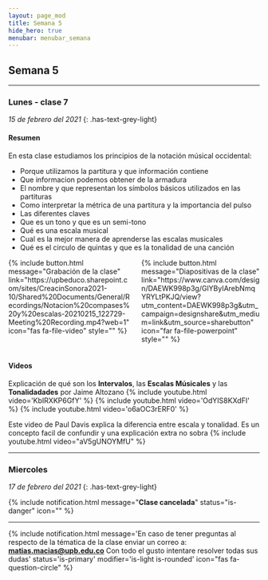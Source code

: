```yaml
---
layout: page_mod
title: Semana 5
hide_hero: true
menubar: menubar_semana
---
```


## Semana 5

---

### Lunes - clase 7

<!-- ignore-prettier-start -->

_15 de febrero del 2021_
{: .has-text-grey-light}

<!-- ignore-prettier-end -->

#### Resumen

En esta clase estudiamos los principios de la notación músical occidental:

- Porque utilizamos la partitura y que información contiene
- Que informacion podemos obtener de la armadura
- El nombre y que representan los símbolos básicos utilizados en las partituras
- Como interpretar la métrica de una partitura y la importancia del pulso
- Las diferentes claves
- Que es un tono y que es un semi-tono
- Qué es una escala musical
- Cual es la mejor manera de aprenderse las escalas musicales
- Qué es el circulo de quintas y que es la tonalidad de una canción

<div class='columns'>
    <div class='column'>
    {% include button.html
message="Grabación de la clase"
link="https://upbeduco.sharepoint.com/sites/CreacinSonora2021-10/Shared%20Documents/General/Recordings/Notacion%20compases%20y%20escalas-20210215_122729-Meeting%20Recording.mp4?web=1"
icon="fas fa-file-video"
style=""
%}
    </div>
    <div class='column'>
    {% include button.html
message="Diapositivas de la clase"
link="https://www.canva.com/design/DAEWK998p3g/GlYByIArebNmqYRYLtPKJQ/view?utm_content=DAEWK998p3g&utm_campaign=designshare&utm_medium=link&utm_source=sharebutton"
icon="far fa-file-powerpoint"
style=""
%}
    </div>
</div>

<br />

#### Videos

Explicación de qué son los **Intervalos**, las **Escalas Músicales** y las **Tonalidadades** por Jaime Altozano
{% include youtube.html video='KbIRXKP6GfY' %}
{% include youtube.html video='OdYIS8KXdFI' %}
{% include youtube.html video='o6aOC3rERF0' %}

Este video de Paul Davis explica la diferencia entre escala y tonalidad. Es un concepto facil de confundir y una explicación extra no sobra
{% include youtube.html video="aV5gUNOYMfU" %}

<!-- #### Bibliografia -->

---

### Miercoles

<!-- ignore-prettier-start -->

_17 de febrero del 2021_
{: .has-text-grey-light}

<!-- ignore-prettier-end -->

{% include notification.html
message="**Clase cancelada**"
status="is-danger"
icon=""
%}

---

{% include notification.html
message='En caso de tener preguntas al respecto de la tématica de la clase enviar un correo a: **matias.macias@upb.edu.co**
Con todo el gusto intentare resolver todas sus dudas'
status='is-primary'
modifier='is-light is-rounded'
icon="fas fa-question-circle"
%}
